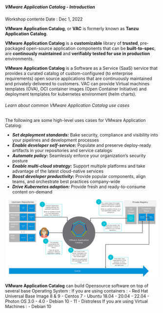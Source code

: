 
##### VMware Application Catalog - Introduction
Workshop contente Date : Dec 1, 2022

**VMware Application Catalog**, or **VAC** is formerly known as **Tanzu Application Catalog**. 

**VMware Application Catalog** is a **customizable** library of **trusted**, pre-packaged open-source application components that can be **built-to-spec**, are **continously maintained** and **verifiably tested for use in production** environments.

**VMware Application Catalog** is a Software as a Service (SaaS) service that provides a curated catalog of custom-configured (to enterprise requirements) open source applications that are continuously maintained and privately delivered to customers. VAC can provide Virtual machines templates (OVA), OCI container images (Open Container Initiative) and deployment templates for kubernetes environment (helm charts).

###### Learn about common VMware Application Catalog use cases

The following are some high-level uses cases for VMware Application Catalog:
- ***Set deployment standards:*** Bake security, compliance and visibility into your pipelines and development processes
- ***Enable developer self-service:*** Populate and preserve deploy-ready artifacts in your repositories and service catalogs
- ***Automate policy:*** Seamlessly enforce your organization’s security posture
- ***Enable multi-cloud strategy:*** Support multiple platforms and take advantage of the latest cloud-native services
- ***Boost developer productivity:*** Provide popular components, align teams, and orchestrate best practices company-wide
- ***Drive Kubernetes adoption:*** Provide fresh and ready-to-consume content on-demand

![VAC Overview Diagram](../images/get-started-images-cicd-diagram.png)

**VMware Application Catalog** can build Opensource software on top of several base Operating System :
If you are using containers : 
    - Red Hat Universal Base Image 8 & 9
    - Centos 7
    - Ubuntu 18.04 - 20.04 - 22.04
    - Photon OS 3.0 - 4.0
    - Debian 10 - 11
    - Distroless
If you are using Virtual Machines : 
    - Debian 10
